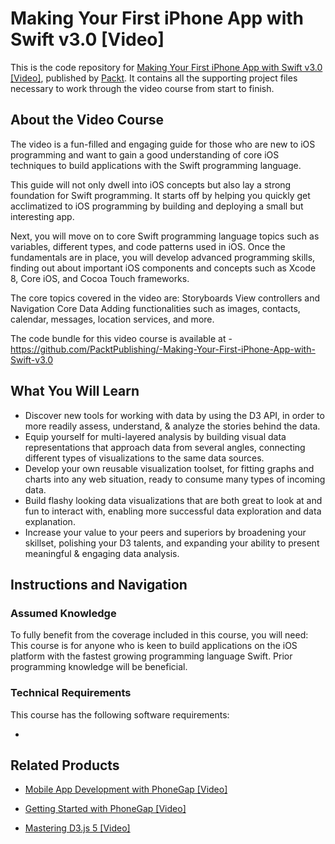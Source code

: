 # Making Your First iPhone App with Swift v3.0 [Video]
This is the code repository for [Making Your First iPhone App with Swift v3.0 [Video]](https://www.packtpub.com/application-development/making-your-first-iphone-app-swift-v30-video?utm_source=github&utm_medium=repository&utm_campaign=9781787129276), published by [Packt](https://www.packtpub.com/?utm_source=github). It contains all the supporting project files necessary to work through the video course from start to finish.
## About the Video Course
The video is a fun-filled and engaging guide for those who are new to iOS programming and want to gain a good understanding of core iOS techniques to build applications with the Swift programming language.

This guide will not only dwell into iOS concepts but also lay a strong foundation for Swift programming. It starts off by helping you quickly get acclimatized to iOS programming by building and deploying a small but interesting app.

Next, you will move on to core Swift programming language topics such as variables, different types, and code patterns used in iOS. Once the fundamentals are in place, you will develop advanced programming skills, finding out about important iOS components and concepts such as Xcode 8, Core iOS, and Cocoa Touch frameworks.

The core topics covered in the video are: Storyboards View controllers and Navigation Core Data Adding functionalities such as images, contacts, calendar, messages, location services, and more.

The code bundle for this video course is available at - https://github.com/PacktPublishing/-Making-Your-First-iPhone-App-with-Swift-v3.0

<H2>What You Will Learn</H2>
<DIV class=book-info-will-learn-text>
<UL>
<LI>Discover new tools for working with data by using the D3 API, in order to more readily assess, understand, &amp; analyze the stories behind the data. 
<LI>Equip yourself for multi-layered analysis by building visual data representations that approach data from several angles, connecting different types of visualizations to the same data sources. 
<LI>Develop your own reusable visualization toolset, for fitting graphs and charts into any web situation, ready to consume many types of incoming data. 
<LI>Build flashy looking data visualizations that are both great to look at and fun to interact with, enabling more successful data exploration and data explanation. 
<LI>Increase your value to your peers and superiors by broadening your skillset, polishing your D3 talents, and expanding your ability to present meaningful &amp; engaging data analysis. </LI></UL></DIV>

## Instructions and Navigation
### Assumed Knowledge
To fully benefit from the coverage included in this course, you will need:<br/>
This course is for anyone who is keen to build applications on the iOS platform with the fastest growing programming language Swift. Prior programming knowledge will be beneficial.
### Technical Requirements
This course has the following software requirements:<br/>

-

## Related Products
* [Mobile App Development with PhoneGap [Video]](https://www.packtpub.com/application-development/mobile-app-development-phonegap-video?utm_source=github&utm_medium=repository&utm_campaign=9781788470698)

* [Getting Started with PhoneGap [Video]](https://www.packtpub.com/application-development/getting-started-phonegap-video?utm_source=github&utm_medium=repository&utm_campaign=9781785286094)

* [Mastering D3.js 5 [Video]](https://www.packtpub.com/big-data-and-business-intelligence/mastering-d3js-5-video?utm_source=github&utm_medium=repository&utm_campaign=9781789951332)

